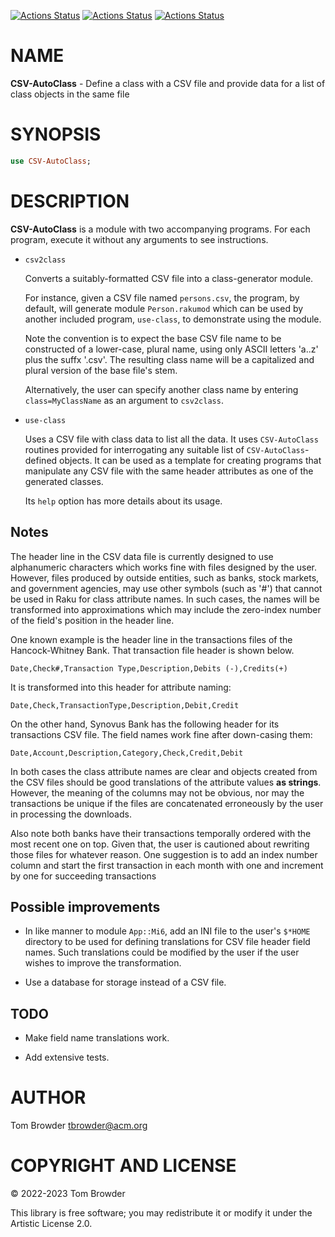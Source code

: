 [![Actions Status](https://github.com/tbrowder/CSV-Autoclass/actions/workflows/linux.yml/badge.svg)](https://github.com/tbrowder/CSV-Autoclass/actions) [![Actions Status](https://github.com/tbrowder/CSV-Autoclass/actions/workflows/macos.yml/badge.svg)](https://github.com/tbrowder/CSV-Autoclass/actions) [![Actions Status](https://github.com/tbrowder/CSV-Autoclass/actions/workflows/windows.yml/badge.svg)](https://github.com/tbrowder/CSV-Autoclass/actions)

NAME
====

**CSV-AutoClass** - Define a class with a CSV file and provide data for a list of class objects in the same file

SYNOPSIS
========

```raku
use CSV-AutoClass;
```

DESCRIPTION
===========

**CSV-AutoClass** is a module with two accompanying programs. For each program, execute it without any arguments to see instructions.

  * `csv2class` 

    Converts a suitably-formatted CSV file into a class-generator module. 

    For instance, given a CSV file named `persons.csv`, the program, by default, will generate module `Person.rakumod` which can be used by another included program, `use-class`, to demonstrate using the module.

    Note the convention is to expect the base CSV file name to be constructed of a lower-case, plural name, using only ASCII letters 'a..z' plus the suffx '.csv'. The resulting class name will be a capitalized and plural version of the base file's stem.

    Alternatively, the user can specify another class name by entering `class=MyClassName` as an argument to `csv2class`.

  * `use-class`

    Uses a CSV file with class data to list all the data. It uses `CSV-AutoClass` routines provided for interrogating any suitable list of `CSV-AutoClass`-defined objects. It can be used as a template for creating programs that manipulate any CSV file with the same header attributes as one of the generated classes.

    Its `help` option has more details about its usage.

Notes
-----

The header line in the CSV data file is currently designed to use alphanumeric characters which works fine with files designed by the user. However, files produced by outside entities, such as banks, stock markets, and government agencies, may use other symbols (such as '#') that cannot be used in Raku for class attribute names. In such cases, the names will be transformed into approximations which may include the zero-index number of the field's position in the header line.

One known example is the header line in the transactions files of the Hancock-Whitney Bank. That transaction file header is shown below. 

    Date,Check#,Transaction Type,Description,Debits (-),Credits(+)

It is transformed into this header for attribute naming:

    Date,Check,TransactionType,Description,Debit,Credit

On the other hand, Synovus Bank has the following header for its transactions CSV file. The field names work fine after down-casing them:

    Date,Account,Description,Category,Check,Credit,Debit

In both cases the class attribute names are clear and objects created from the CSV files should be good translations of the attribute values **as strings**. However, the meaning of the columns may not be obvious, nor may the transactions be unique if the files are concatenated erroneously by the user in processing the downloads.

Also note both banks have their transactions temporally ordered with the most recent one on top. Given that, the user is cautioned about rewriting those files for whatever reason. One suggestion is to add an index number column and start the first transaction in each month with one and increment by one for succeeding transactions

Possible improvements
---------------------

  * In like manner to module `App::Mi6`, add an INI file to the user's `$*HOME` directory to be used for defining translations for CSV file header field names. Such translations could be modified by the user if the user wishes to improve the transformation.

  * Use a database for storage instead of a CSV file.

TODO
----

  * Make field name translations work.

  * Add extensive tests.

AUTHOR
======

Tom Browder <tbrowder@acm.org>

COPYRIGHT AND LICENSE
=====================

© 2022-2023 Tom Browder

This library is free software; you may redistribute it or modify it under the Artistic License 2.0.


